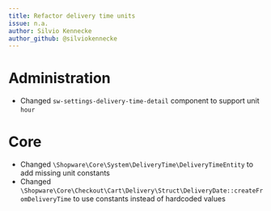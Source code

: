 ```yaml
---
title: Refactor delivery time units
issue: n.a.
author: Silvio Kennecke
author_github: @silviokennecke
---
```


# Administration
* Changed `sw-settings-delivery-time-detail` component to support unit `hour`

# Core
* Changed `\Shopware\Core\System\DeliveryTime\DeliveryTimeEntity` to add missing unit constants
* Changed `\Shopware\Core\Checkout\Cart\Delivery\Struct\DeliveryDate::createFromDeliveryTime` to use constants instead of hardcoded values
